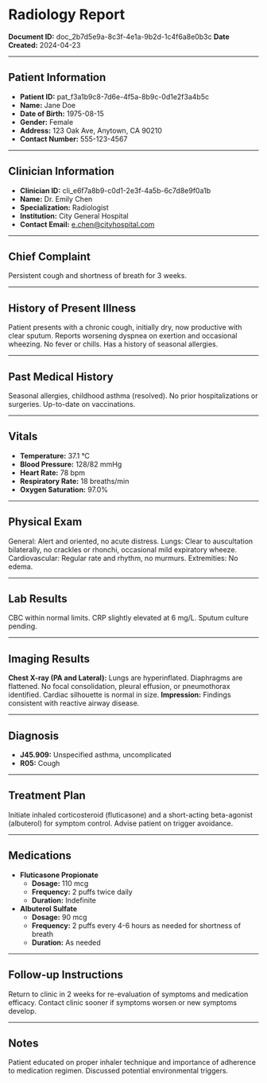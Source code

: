 # Radiology Report

**Document ID:** doc_2b7d5e9a-8c3f-4e1a-9b2d-1c4f6a8e0b3c
**Date Created:** 2024-04-23

---

## Patient Information

*   **Patient ID:** pat_f3a1b9c8-7d6e-4f5a-8b9c-0d1e2f3a4b5c
*   **Name:** Jane Doe
*   **Date of Birth:** 1975-08-15
*   **Gender:** Female
*   **Address:** 123 Oak Ave, Anytown, CA 90210
*   **Contact Number:** 555-123-4567

---

## Clinician Information

*   **Clinician ID:** cli_e6f7a8b9-c0d1-2e3f-4a5b-6c7d8e9f0a1b
*   **Name:** Dr. Emily Chen
*   **Specialization:** Radiologist
*   **Institution:** City General Hospital
*   **Contact Email:** e.chen@cityhospital.com

---

## Chief Complaint

Persistent cough and shortness of breath for 3 weeks.

---

## History of Present Illness

Patient presents with a chronic cough, initially dry, now productive with clear sputum. Reports worsening dyspnea on exertion and occasional wheezing. No fever or chills. Has a history of seasonal allergies.

---

## Past Medical History

Seasonal allergies, childhood asthma (resolved). No prior hospitalizations or surgeries. Up-to-date on vaccinations.

---

## Vitals

*   **Temperature:** 37.1 °C
*   **Blood Pressure:** 128/82 mmHg
*   **Heart Rate:** 78 bpm
*   **Respiratory Rate:** 18 breaths/min
*   **Oxygen Saturation:** 97.0%

---

## Physical Exam

General: Alert and oriented, no acute distress. Lungs: Clear to auscultation bilaterally, no crackles or rhonchi, occasional mild expiratory wheeze. Cardiovascular: Regular rate and rhythm, no murmurs. Extremities: No edema.

---

## Lab Results

CBC within normal limits. CRP slightly elevated at 6 mg/L. Sputum culture pending.

---

## Imaging Results

**Chest X-ray (PA and Lateral):** Lungs are hyperinflated. Diaphragms are flattened. No focal consolidation, pleural effusion, or pneumothorax identified. Cardiac silhouette is normal in size.
**Impression:** Findings consistent with reactive airway disease.

---

## Diagnosis

*   **J45.909:** Unspecified asthma, uncomplicated
*   **R05:** Cough

---

## Treatment Plan

Initiate inhaled corticosteroid (fluticasone) and a short-acting beta-agonist (albuterol) for symptom control. Advise patient on trigger avoidance.

---

## Medications

*   **Fluticasone Propionate**
    *   **Dosage:** 110 mcg
    *   **Frequency:** 2 puffs twice daily
    *   **Duration:** Indefinite
*   **Albuterol Sulfate**
    *   **Dosage:** 90 mcg
    *   **Frequency:** 2 puffs every 4-6 hours as needed for shortness of breath
    *   **Duration:** As needed

---

## Follow-up Instructions

Return to clinic in 2 weeks for re-evaluation of symptoms and medication efficacy. Contact clinic sooner if symptoms worsen or new symptoms develop.

---

## Notes

Patient educated on proper inhaler technique and importance of adherence to medication regimen. Discussed potential environmental triggers.